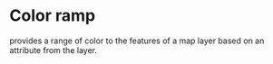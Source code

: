 # Color ramp

provides a range of color to the features of a map layer based on an attribute from the layer. 
